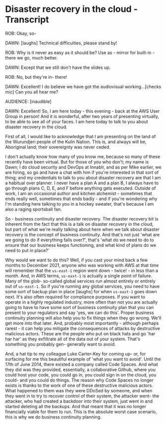 # Disaster recovery in the cloud - Transcript

ROB: Okay, so-

DAWN: [laughs] Technical difficulties, please stand by!

ROB: Why is it never as easy as it should be?  Use as - mirror for built-in - there we go, much better.

DAWN: Except that we still don't have the slides up.

ROB: No, but they're in- there!

DAWN: Excellent! I do believe we have got the audiovisual working...[checks mic] Can you all hear me?

AUDIENCE: [inaudible]

DAWN: Excellent!  So, I am here today - this evening - back at the AWS User Group in person!  And it is wonderful, after two years of presenting virtually, to be able to see all of your faces.  I am here today to talk to you about disaster recovery in the cloud.

First of all, I would like to acknowledge that I am presenting on the land of the Wurundjeri people of the Kulin Nation.  This is, and always will be, Aboriginal land; their sovereignty was never ceded.

I don't actually know how many of you know me, because so many of these recently have been virtual.  But for those of you who don't; my name is Dawn; I do cloud security and DevOps at Innablr, and as per Mike earlier, we are hiring, so go and have a chat with him if you're interested in that sort of thing; and my credentials to talk to you about disaster recovery are that I am a habitual over planner.  I never have a plan A and a plan B, I always have to go through plans C, D, E, and F before anything gets executed.  Outside of work, I am an occasional author and kitchen alchemist - sometimes that ends really well, sometimes that ends badly - and if you're wondering why I'm standing here talking to you in a hockey sweater, that's because I am also a raging sportsball fan.

So - business continuity and disaster recovery.  The disaster recovery bit is inherent from the fact that this is a talk on disaster recovery in the cloud, but part of what we're really talking about here when we talk about disaster recovery is the concept of business continuity.  And that's not just 'what are we going to do if everything falls over?', that's 'what do we need to do to ensure that our business keeps functioning, and what kind of plans do we need to put in place?'

Why would we want to do this?  Well, if you cast your mind back a few months to December 2021, anyone who was working with AWS at that time will remember that the `us-east-1` region went down - twice! - in less than a month.  And, in AWS terms, `us-east-1` is actually a single point of failure.  Many of the glob- so-called global services run almost entirely or entirely out of `us-east-1`.  So if you're running any global services, you need to have some sort of backup plan in place [laughs] for when `us-east-1` goes down next.  It's also often required for compliance purposes.  If you want to operate in a highly regulated industry, more often than not you are actually going to have to have some sort of business continuity plan that you can present to your regulators and say 'yes, we can do this'.  Proper business continuity planning will also help you to fix things when they go wrong.  We'll get more into that later.  And, probably most importantly - although perhaps rarest - it can help you mitigate the consequences of attacks by destructive malicious actors.  These are the people who put on black hats and go 'har har har' as they exfiltrate all of the data out of your system.  That's something you probably gen- generally want to avoid.

And, a hat tip to my colleague Luke Carter-Key for coming up- or, for surfacing for me this beautiful example of 'what you want to avoid'.  Until the 17th of June 2014, there existed a company called Code Spaces.  And what they did was they provided, essentially, a collaborative Github, where you could host your code, you could go in, you could sign in on the cloud, you could- and you could do things.  The reason why Code Spaces no longer exists is thanks to the work of one of these destructive malicious actors.  What happened to them was they were DDoSed by someone, and when they went in to try to recover control of their system, the attacker went- the attacker, who had created a backdoor into their system, just went in and started deleting all the backups.  And that meant that it was no longer financially viable for them to run.  This is the absolute worst case scenario, this is why we do business continuity planning.
